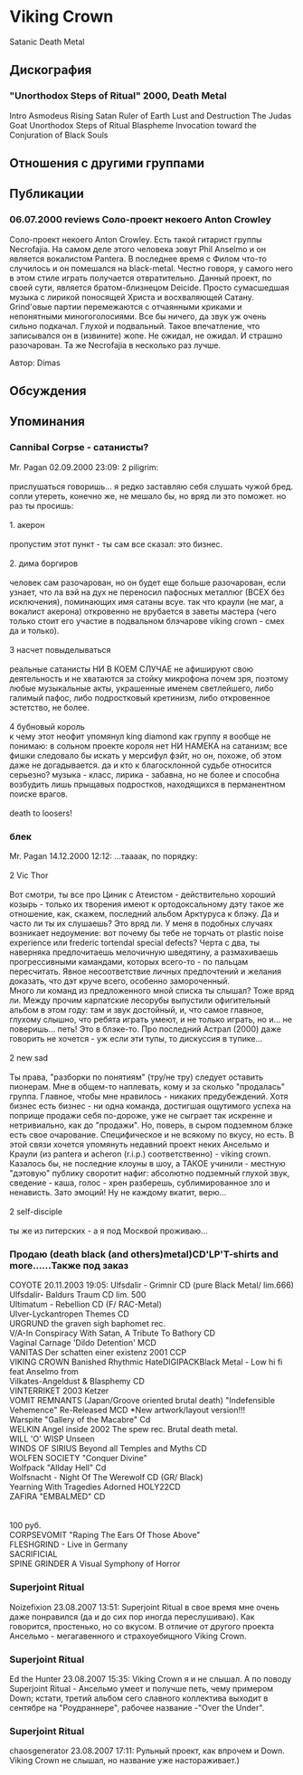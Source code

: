 # Viking Crown

Satanic Death Metal

## Дискография

### "Unorthodox Steps of Ritual" 2000, Death Metal

Intro 
Asmodeus Rising 
Satan Ruler of Earth 
Lust and Destruction 
The Judas Goat 
Unorthodox Steps of Ritual 
Blaspheme 
Invocation toward the Conjuration of Black Souls 



## Отношения с другими группами


## Публикации

### 06.07.2000 reviews Соло-проект некоего Anton Crowley

<p>Соло-проект некоего Anton Crowley. Есть такой гитарист группы Necrofajia. На самом деле этого человека зовут Phil Anselmo и он является вокалистом Pantera. В последнее время с Филом что-то случилось и он помешался на black-metal. Честно говоря, у самого него в этом стиле играть получается отвратительно. Данный проект, по своей сути, является братом-близнецом Deicide. Просто сумасшедшая музыка с лирикой поносящей Христа и восхваляющей Сатану. Grind'овые партии перемежаются с отчаянными криками и непонятными миногоголосиями. Все бы ничего, да звук уж очень сильно подкачал. Глухой и подвальный. Такое впечатление, что записывался он в (извините) жопе. Не ожидал, не ожидал. И страшно разочарован. Та же Necrofajia в несколько раз лучше.</p>

Автор: Dimas


## Обсуждения


## Упоминания

### Cannibal Corpse - сатанисты?

Mr. Pagan 02.09.2000 23:09:
2 piligrim:<BR><BR>прислушаться говоришь... я редко заставляю себя слушать чужой бред. сопли утереть, конечно же, не мешало бы, но вряд ли это поможет. но раз ты просишь:<BR><BR>1. акерон<BR><BR>пропустим этот пункт - ты сам все сказал: это бизнес.<BR><BR>2. дима боргиров<BR><BR>человек сам разочарован, но он будет еще больше разочарован, если узнает, что ла вэй на дух не переносил пафосных металлюг (ВСЕХ без исключения), поминающих имя сатаны всуе. так что краули (не маг, а вокалист акерона) откровенно не врубается в заветы мастера (чего только стоит его участие в подвальном блэчарове viking crown - смех да и только).<BR><BR>3 насчет повыделываться<BR><BR>реальные сатанисты НИ В КОЕМ СЛУЧАЕ не афишируют свою деятельность и не хватаются за стойку микрофона почем зря, поэтому любые музыкальные акты, украшенные именем светлейшего, либо галимый пафос, либо подростковый кретинизм, либо откровенное эстетство, не более.<BR><BR>4 бубновый король<BR>к чему этот неофит упомянул king diamond как группу я вообще не понимаю: в сольном проекте короля нет НИ НАМЕКА на сатанизм; все фишки следовало бы искать у мерсифул фэйт, но он, похоже, об этом даже не догадывается. да и кто к благосклонной судьбе относится серьезно? музыка - класс, лирика - забавна, но не более и способна возбудить лишь прыщавых подростков, находящихся в перманентном поиске врагов.<BR><BR>death to loosers!

### блек

Mr. Pagan 14.12.2000 12:12:
...таааак, по порядку:<BR><BR>2 Vic Thor<BR><BR>Вот смотри, ты все про Циник с Атеистом - действительно хороший козырь - только их творения имеют к ортодоксальному дэту такое же отношение, как, скажем, последний альбом Арктуруса к блэку. Да и часто ли ты их слушаешь? Это вряд ли. У меня в подобных случаях возникает недоумение: вот почему бы тебе не торчать от plastic noise experience или frederic tortendal special defects? Черта с два, ты наверняка предпочитаешь мелочичную шведятину, а размахиваешь прогрессивными камандами, которых всего-то - по пальцам пересчитать. Явное несоответствие личных предпочтений и желания доказать, что дэт круче всего, особенно замороченный.<BR>Много ли команд из предложенного мной списка ты слышал? Тоже вряд ли. Между прочим карпатские лесорубы выпустили офигительный альбом в этом году: там и звук достойный, и, что самое главное, глухому слышно, что ребята играть умеют, и не только играть, но и... не поверишь... петь! Это в блэке-то. Про последний Астрал  (2000) даже говорить не хочется - уж если эти тупы, то дискуссия в тупике...<BR><BR>2 new sad<BR><BR>Ты права, "разборки по понятиям" (тру/не тру) следует оставить пионерам. Мне в общем-то наплевать, кому и за сколько "продалась" группа. Главное, чтобы мне нравилось - никаких предубеждений. Хотя бизнес есть бизнес - ни одна команда, достигшая ощутимого успеха на поприще продажи себя по-дороже, уже не сыграет так искренне и нетривиально, как до "продажи". Но, поверь, в сыром подземном блэке есть свое очарование. Специфическое и не всякому по вкусу, но есть. В этой связи хочется упомянуть недавний проект неких Ансельмо и Краули (из pantera и acheron  (r.i.p.) соответственно) - viking crown. Казалось бы, не последние клоуны в шоу, а ТАКОЕ учинили - местную "дэтовую" публику своротит нафиг: абсолютно подземный глухой звук, сведение - каша, голос - хрен разберешь, сублимированное зло и ненависть. Зато эмоций! Ну не каждому вкатит, верю...<BR><BR>2 self-disciple<BR><BR>ты же из питерских - а я под Москвой проживаю...

### Продаю (death black (and others)metal)CD'LP'T-shirts and more......Также под заказ

COYOTE 20.11.2003 19:05:
Ulfsdalir - Grimnir CD (pure Black Metal/ lim.666)		<BR>Ulfsdalir- Baldurs Traum CD lim. 500		<BR>Ultimatum - Rebellion CD (F/ RAC-Metal)		<BR>Ulver-Lyckantropen Themes CD 		<BR>URGRUND the graven sigh  baphomet rec.		<BR>V/A-In Conspiracy With Satan, A Tribute To Bathory CD 		<BR>Vaginal Carnage 'Dildo Detention' MCD  		<BR>VANITAS Der schatten einer existenz 2001 CCP		<BR>VIKING CROWN	Banished Rhythmic HateDIGIPACKBlack Metal - Low hi fi feat Anselmo from 	<BR>Vilkates-Angeldust & Blasphemy CD 		<BR>VINTERRIKET 2003 Ketzer		<BR>VOMIT REMNANTS (Japan/Groove oriented brutal death) "Indefensible Vehemence" Re-Released MCD *New artwork/layout version!!!		<BR>Warspite "Gallery of the Macabre" Cd 		<BR>WELKIN Angel inside 2002 The spew rec. Brutal death metal.		<BR>WILL 'O' WISP Unseen		<BR>WINDS OF SIRIUS	Beyond all Temples and Myths	CD<BR>WOLFEN SOCIETY "Conquer Divine"		<BR>Wolfpack "Allday Hell" Cd		<BR>Wolfsnacht - Night Of The Werewolf CD (GR/ Black)		<BR>Yearning With Tragedies Adorned HOLY22CD		<BR>ZAFIRA "EMBALMED" CD 		<BR>	<BR>				<BR>100 руб.				<BR>CORPSEVOMIT "Raping The Ears Of Those Above"				<BR>FLESHGRIND - Live in Germany				<BR>SACRIFICIAL				<BR>SPINE GRINDER A Visual Symphony of Horror	

### Superjoint Ritual

Noizefixion 23.08.2007 13:51:
Superjoint Ritual в свое время мне очень даже понравился (да и до сих пор иногда переслушиваю). Как говорится, простенько, но со вкусом. В отличие от другого проекта Ансельмо - мегагавенного и страхоуебищного Viking Crown.

### Superjoint Ritual

Ed the Hunter 23.08.2007 15:35:
Viking Crown я и не слышал. А по поводу Superjoint Ritual - Ансельмо умеет и получше петь, чему примером Down; кстати, третий альбом сего славного коллектива выходит в сентябре на "Роудраннере", рабочее название -"Over the Under".

### Superjoint Ritual

chaosgenerator 23.08.2007 17:11:
Рульный проект, как впрочем и Down.<BR>Viking Crown не слышал, но название уже настораживает.)

